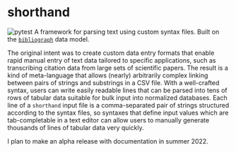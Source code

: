 # shorthand
![pytest](https://github.com/shortorian/shorthand/actions/workflows/ci.yml/badge.svg)
A framework for parsing text using custom syntax files. Built on the [`bibliograph`](https://github.com/shortorian/bibliograph) data model.

The original intent was to create custom data entry formats that enable rapid manual entry of text data tailored to specific applications, such as transcribing citation data from large sets of scientific papers. The result is a kind of meta-language that allows (nearly) arbitrarily complex linking between pairs of strings and substrings in a CSV file. With a well-crafted syntax, users can write easily readable lines that can be parsed into tens of rows of tabular data suitable for bulk input into normalized databases. Each line of a `shorthand` input file is a comma-separated pair of strings structured according to the syntax files, so syntaxes that define input values which are tab-completable in a text editor can allow users to manually generate thousands of lines of tabular data very quickly.

I plan to make an alpha release with documentation in summer 2022.

